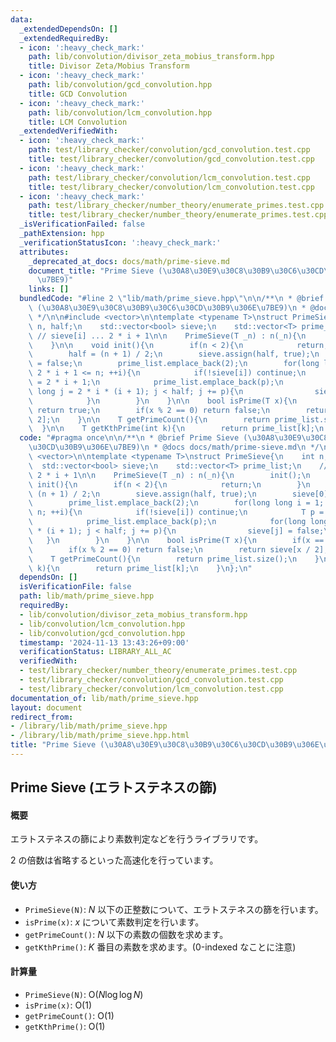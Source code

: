 ```yaml
---
data:
  _extendedDependsOn: []
  _extendedRequiredBy:
  - icon: ':heavy_check_mark:'
    path: lib/convolution/divisor_zeta_mobius_transform.hpp
    title: Divisor Zeta/Mobius Transform
  - icon: ':heavy_check_mark:'
    path: lib/convolution/gcd_convolution.hpp
    title: GCD Convolution
  - icon: ':heavy_check_mark:'
    path: lib/convolution/lcm_convolution.hpp
    title: LCM Convolution
  _extendedVerifiedWith:
  - icon: ':heavy_check_mark:'
    path: test/library_checker/convolution/gcd_convolution.test.cpp
    title: test/library_checker/convolution/gcd_convolution.test.cpp
  - icon: ':heavy_check_mark:'
    path: test/library_checker/convolution/lcm_convolution.test.cpp
    title: test/library_checker/convolution/lcm_convolution.test.cpp
  - icon: ':heavy_check_mark:'
    path: test/library_checker/number_theory/enumerate_primes.test.cpp
    title: test/library_checker/number_theory/enumerate_primes.test.cpp
  _isVerificationFailed: false
  _pathExtension: hpp
  _verificationStatusIcon: ':heavy_check_mark:'
  attributes:
    _deprecated_at_docs: docs/math/prime-sieve.md
    document_title: "Prime Sieve (\u30A8\u30E9\u30C8\u30B9\u30C6\u30CD\u30B9\u306E\
      \u7BE9)"
    links: []
  bundledCode: "#line 2 \"lib/math/prime_sieve.hpp\"\n\n/**\n * @brief Prime Sieve\
    \ (\u30A8\u30E9\u30C8\u30B9\u30C6\u30CD\u30B9\u306E\u7BE9)\n * @docs docs/math/prime-sieve.md\n\
    \ */\n\n#include <vector>\n\ntemplate <typename T>\nstruct PrimeSieve{\n    int\
    \ n, half;\n    std::vector<bool> sieve;\n    std::vector<T> prime_list;\n   \
    \ // sieve[i] ... 2 * i + 1\n\n    PrimeSieve(T _n) : n(_n){\n        init();\n\
    \    }\n\n    void init(){\n        if(n < 2){\n            return;\n        }\n\
    \        half = (n + 1) / 2;\n        sieve.assign(half, true);\n        sieve[0]\
    \ = false;\n        prime_list.emplace_back(2);\n        for(long long i = 1;\
    \ 2 * i + 1 <= n; ++i){\n            if(!sieve[i]) continue;\n            T p\
    \ = 2 * i + 1;\n            prime_list.emplace_back(p);\n            for(long\
    \ long j = 2 * i * (i + 1); j < half; j += p){\n                sieve[j] = false;\n\
    \            }\n        }\n    }\n\n    bool isPrime(T x){\n        if(x == 2)\
    \ return true;\n        if(x % 2 == 0) return false;\n        return sieve[x /\
    \ 2];\n    }\n\n    T getPrimeCount(){\n        return prime_list.size();\n  \
    \  }\n\n    T getKthPrime(int k){\n        return prime_list[k];\n    }\n};\n"
  code: "#pragma once\n\n/**\n * @brief Prime Sieve (\u30A8\u30E9\u30C8\u30B9\u30C6\
    \u30CD\u30B9\u306E\u7BE9)\n * @docs docs/math/prime-sieve.md\n */\n\n#include\
    \ <vector>\n\ntemplate <typename T>\nstruct PrimeSieve{\n    int n, half;\n  \
    \  std::vector<bool> sieve;\n    std::vector<T> prime_list;\n    // sieve[i] ...\
    \ 2 * i + 1\n\n    PrimeSieve(T _n) : n(_n){\n        init();\n    }\n\n    void\
    \ init(){\n        if(n < 2){\n            return;\n        }\n        half =\
    \ (n + 1) / 2;\n        sieve.assign(half, true);\n        sieve[0] = false;\n\
    \        prime_list.emplace_back(2);\n        for(long long i = 1; 2 * i + 1 <=\
    \ n; ++i){\n            if(!sieve[i]) continue;\n            T p = 2 * i + 1;\n\
    \            prime_list.emplace_back(p);\n            for(long long j = 2 * i\
    \ * (i + 1); j < half; j += p){\n                sieve[j] = false;\n         \
    \   }\n        }\n    }\n\n    bool isPrime(T x){\n        if(x == 2) return true;\n\
    \        if(x % 2 == 0) return false;\n        return sieve[x / 2];\n    }\n\n\
    \    T getPrimeCount(){\n        return prime_list.size();\n    }\n\n    T getKthPrime(int\
    \ k){\n        return prime_list[k];\n    }\n};\n"
  dependsOn: []
  isVerificationFile: false
  path: lib/math/prime_sieve.hpp
  requiredBy:
  - lib/convolution/divisor_zeta_mobius_transform.hpp
  - lib/convolution/lcm_convolution.hpp
  - lib/convolution/gcd_convolution.hpp
  timestamp: '2024-11-13 13:43:26+09:00'
  verificationStatus: LIBRARY_ALL_AC
  verifiedWith:
  - test/library_checker/number_theory/enumerate_primes.test.cpp
  - test/library_checker/convolution/gcd_convolution.test.cpp
  - test/library_checker/convolution/lcm_convolution.test.cpp
documentation_of: lib/math/prime_sieve.hpp
layout: document
redirect_from:
- /library/lib/math/prime_sieve.hpp
- /library/lib/math/prime_sieve.hpp.html
title: "Prime Sieve (\u30A8\u30E9\u30C8\u30B9\u30C6\u30CD\u30B9\u306E\u7BE9)"
---
```

## Prime Sieve (エラトステネスの篩)

#### 概要

エラトステネスの篩により素数判定などを行うライブラリです。

$2$ の倍数は省略するといった高速化を行っています。

#### 使い方

- `PrimeSieve(N)`: $N$ 以下の正整数について、エラトステネスの篩を行います。
- `isPrime(x)`: $x$ について素数判定を行います。
- `getPrimeCount()`: $N$ 以下の素数の個数を求めます。
- `getKthPrime()`: $K$ 番目の素数を求めます。(0-indexed なことに注意)

#### 計算量

- `PrimeSieve(N)`: $\mathrm{O}(N \log \log N)$
- `isPrime(x)`: $\mathrm{O}(1)$
- `getPrimeCount()`: $\mathrm{O}(1)$
- `getKthPrime()`: $\mathrm{O}(1)$